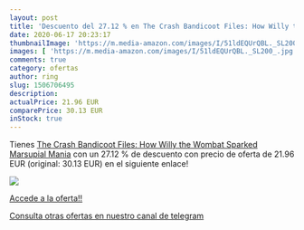 ```yaml
---
layout: post
title: 'Descuento del 27.12 % en The Crash Bandicoot Files: How Willy the'
date: 2020-06-17 20:23:17
thumbnailImage: 'https://m.media-amazon.com/images/I/51ldEQUrQBL._SL200_.jpg'
images: [ 'https://m.media-amazon.com/images/I/51ldEQUrQBL._SL200_.jpg' ]
comments: true
category: ofertas
author: ring
slug: 1506706495
description:
actualPrice: 21.96 EUR
comparePrice: 30.13 EUR
inStock: true
---
```


Tienes [The Crash Bandicoot Files: How Willy the Wombat Sparked Marsupial Mania](https://www.amazon.com/dp/1506706495/?tag=redken08-20) con un 27.12 % de descuento con precio de oferta de 21.96 EUR (original: 30.13 EUR) en el siguiente enlace!

[![](https://m.media-amazon.com/images/I/51ldEQUrQBL._SL200_.jpg)](https://www.amazon.com/dp/1506706495/?tag=redken08-20)

[Accede a la oferta!!](https://www.amazon.com/dp/1506706495/?tag=redken08-20)

[Consulta otras ofertas en nuestro canal de telegram](https://t.me/s/ofertas25)
